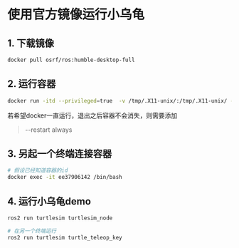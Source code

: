 # 使用官方镜像运行小乌龟

## 1. 下载镜像

```bash
docker pull osrf/ros:humble-desktop-full
```

## 2. 运行容器

```bash
docker run -itd --privileged=true  -v /tmp/.X11-unix/:/tmp/.X11-unix/ -e DISPLAY=:1  osrf/ros:humble-desktop-full /bin/bash
```

若希望docker一直运行，退出之后容器不会消失，则需要添加

> --restart always 

## 3. 另起一个终端连接容器

```bash
# 假设已经知道容器的id
docker exec -it ee37906142 /bin/bash
```

## 4. 运行小乌龟demo

```bash
ros2 run turtlesim turtlesim_node

# 在另一个终端运行
ros2 run turtlesim turtle_teleop_key
```

